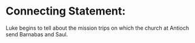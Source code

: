 # Connecting Statement:

Luke begins to tell about the mission trips on which the church at Antioch send Barnabas and Saul.